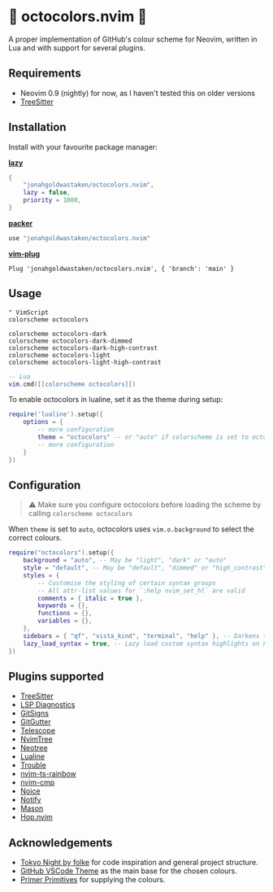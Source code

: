 # 🐙 octocolors.nvim 🐙

A proper implementation of GitHub's colour scheme for Neovim, written in Lua and with support for several plugins.

## Requirements

- Neovim 0.9 (nightly) for now, as I haven't tested this on older versions
- [TreeSitter](https://github.com/nvim-treesitter/nvim-treesitter)

## Installation

Install with your favourite package manager:

**[lazy](https://github.com/folke/lazy.nvim)**

```lua
{
	"jonahgoldwastaken/octocolors.nvim",
	lazy = false,
	priority = 1000,
}
```

**[packer](https://github.com/wbthomason/packer.nvim)**

```lua
use "jonahgoldwastaken/octocolors.nvim"
```

**[vim-plug](https://github.com/junegunn/vim-plug)**

```vim
Plug 'jonahgoldwastaken/octocolors.nvim', { 'branch': 'main' }
```

## Usage

```vim
" VimScript
colorscheme octocolors

colorscheme octocolors-dark
colorscheme octocolors-dark-dimmed
colorscheme octocolors-dark-high-contrast
colorscheme octocolors-light
colorscheme octocolors-light-high-contrast
```

```lua
-- Lua
vim.cmd([[colorscheme octocolors]])
```

To enable octocolors in lualine, set it as the theme during setup:

```lua
require('lualine').setup({
	options = {
		-- more configuration
		theme = "octocolors" -- or "auto" if colorscheme is set to octocolors already
		-- more configuration
	}
})
```

## Configuration

> ⚠️ Make sure you configure octocolors before loading the scheme by calling `colorscheme octocolors`

When `theme` is set to `auto`, octocolors uses `vim.o.background` to select the correct colours.

```lua
require("octocolors").setup({
	background = "auto", -- May be "light", "dark" or "auto"
	style = "default", -- May be "default", "dimmed" or "high_contrast", currently only affects the dark theme
	styles = {
		-- Customise the styling of certain syntax groups
		-- All attr-list values for `:help nvim_set_hl` are valid
		comments = { italic = true },
		keywords = {},
		functions = {},
		variables = {},
	},
	sidebars = { "qf", "vista_kind", "terminal", "help" }, -- Darkens the background for these filetypes
	lazy_load_syntax = true, -- Lazy load custom syntax highlights on FileType event
})
```

## Plugins supported

- [TreeSitter](https://github.com/nvim-treesitter/nvim-treesitter)
- [LSP Diagnostics](https://neovim.io/doc/user/lsp.html)
- [GitSigns](https://github.com/lewis6991/gitsigns.nvim)
- [GitGutter](https://github.com/airblade/vim-gitgutter)
- [Telescope](https://github.com/nvim-telescope/telescope.nvim)
- [NvimTree](https://github.com/kyazdani42/nvim-tree.lua)
- [Neotree](https://github.com/nvim-neo-tree/neo-tree.nvim)
- [Lualine](https://github.com/hoob3rt/lualine.nvim)
- [Trouble](https://github.com/folke/trouble.nvim)
- [nvim-ts-rainbow](https://github.com/mrjones2014/nvim-ts-rainbow)
- [nvim-cmp](https://github.com/hrsh7th/nvim-cmp)
- [Noice](https://github.com/folke/noice.nvim)
- [Notify](https://github.com/rcarriga/nvim-notify)
- [Mason](https://github.com/williamboman/mason.nvim)
- [Hop.nvim](https://github.com/phaazon/hop.nvim)

## Acknowledgements

- [Tokyo Night by folke](https://github.com/folke/tokyonight.nvim) for code inspiration and general project structure.
- [GitHub VSCode Theme](https://github.com/primer/github-vscode-theme) as the main base for the chosen colours.
- [Primer Primitives](https://github.com/primer/primitives) for supplying the colours.
